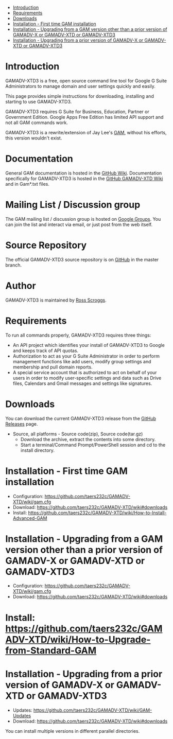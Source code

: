 - [Introduction](#introduction)
- [Requirements](#requirements)
- [Downloads](#downloads)
- [Installation - First time GAM installation](#installation---first-time-GAM-installation)
- [Installation - Upgrading from a GAM version other than a prior version of GAMADV-X or GAMADV-XTD or GAMADV-XTD3](#installation---upgrading-from-a-gam-version-other-than-a-prior-version-of-gamadv-x-or-gamadv-xtd)
- [Installation - Upgrading from a prior version of GAMADV-X or GAMADV-XTD or GAMADV-XTD3](#installation---upgrading-from-a-prior-version-of-gamadv-x-or-gamadv-xtd-or-gamadv-xtd3)

# Introduction
GAMADV-XTD3 is a free, open source command line tool for Google G Suite Administrators to manage domain and user settings quickly and easily.

This page provides simple instructions for downloading, installing and starting to use GAMADV-XTD3.

GAMADV-XTD3 requires G Suite for Business, Education, Partner or Government Edition. Google Apps Free Edition has limited API support and not all GAM commands work.

GAMADV-XTD3 is a rewrite/extension of Jay Lee's [GAM](https://github.com/jay0lee/GAM), without his efforts, this version wouldn't exist.

# Documentation
General GAM documentation is hosted in the [GitHub Wiki]. Documentation specifically for GAMADV-XTD3 is hosted in the [GitHub GAMADV-XTD Wiki] and in Gam*.txt files.

# Mailing List / Discussion group
The GAM mailing list / discussion group is hosted on [Google Groups].  You can join the list and interact via email, or just post from the web itself.

# Source Repository
The official GAMADV-XTD3 source repository is on [GitHub] in the master branch.

# Author
GAMADV-XTD3 is maintained by <a href="mailto:ross.scroggs@gmail.com">Ross Scroggs</a>.

# Requirements
To run all commands properly, GAMADV-XTD3 requires three things:
* An API project which identifies your install of GAMADV-XTD3 to Google and keeps track of API quotas.
* Authorization to act as your G Suite Administrator in order to perform management functions like add users, modify group settings and membership and pull domain reports.
* A special service account that is authorized to act on behalf of your users in order to modify user-specific settings and data such as Drive files, Calendars and Gmail messages and settings like signatures.

# Downloads
You can download the current GAMADV-XTD3 release from the [GitHub Releases] page.

* Source, all platforms - Source code(zip), Source code(tar.gz)
  - Download the archive, extract the contents into some directory.
  - Start a terminal/Command Prompt/PowerShell session and cd to the install directory.

# Installation - First time GAM installation
* Configuration: https://github.com/taers232c/GAMADV-XTD/wiki/gam.cfg
* Download: https://github.com/taers232c/GAMADV-XTD/wiki#downloads
* Install: https://github.com/taers232c/GAMADV-XTD/wiki/How-to-Install-Advanced-GAM

# Installation - Upgrading from a GAM version other than a prior version of GAMADV-X or GAMADV-XTD or GAMADV-XTD3
* Configuration: https://github.com/taers232c/GAMADV-XTD/wiki/gam.cfg
* Download: https://github.com/taers232c/GAMADV-XTD/wiki#downloads
# Install: https://github.com/taers232c/GAMADV-XTD/wiki/How-to-Upgrade-from-Standard-GAM

# Installation - Upgrading from a prior version of GAMADV-X or GAMADV-XTD or GAMADV-XTD3
* Updates: https://github.com/taers232c/GAMADV-XTD/wiki/GAM-Updates
* Download: https://github.com/taers232c/GAMADV-XTD/wiki#downloads

You can install multiple versions in different parallel directories.

[GitHub Releases]: https://github.com/taers232c/GAMADV-XTD3/releases
[GitHub]: https://github.com/taers232c/GAMADV-XTD3/tree/master
[GitHub Wiki]: https://github.com/jay0lee/GAM/wiki/
[GitHub GAMADV-XTD Wiki]: https://github.com/taers232c/GAMADV-XTD/wiki/
[Google Groups]: http://groups.google.com/group/google-apps-manager

